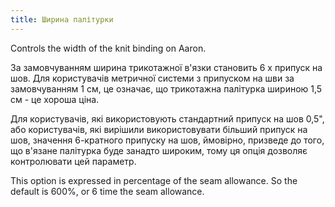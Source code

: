 ```yaml
---
title: Ширина палітурки
---
```


Controls the width of the knit binding on Aaron.

За замовчуванням ширина трикотажної в'язки становить 6 х припуск на шов. Для користувачів метричної системи з припуском на шви за замовчуванням 1 см, це означає, що трикотажна палітурка шириною 1,5 см - це хороша ціна.

Для користувачів, які використовують стандартний припуск на шов 0,5", або користувачів, які вирішили використовувати більший припуск на шов, значення 6-кратного припуску на шов, ймовірно, призведе до того, що в'язане палітурка буде занадто широким, тому ця опція дозволяє контролювати цей параметр.

<Note>

This option is expressed in percentage of the seam allowance. So the default is 600%, or 6 time the seam allowance.
</Note>
